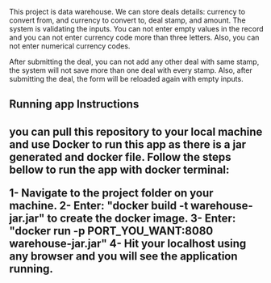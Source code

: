 This project is data warehouse. We can store deals details: currency to convert from, and currency to convert to, deal stamp, and amount.
The system is validating the inputs. You can not enter empty values in the record and you can not enter currency code more than three letters. Also,
you can not enter numerical currency codes.

After submitting the deal, you can not add any other deal with same stamp, the system will not save more than one deal with every stamp.
Also, after submitting the deal, the form will be reloaded again with empty inputs.

<h2>Running app Instructions<h2>
you can pull this repository to your local machine and use Docker to run this app as there is a jar generated and docker file.
Follow the steps bellow to run the app with docker terminal:

1- Navigate to the project folder on your machine.
2- Enter: "docker build -t warehouse-jar.jar" to create the docker image.
3- Enter: "docker run -p PORT_YOU_WANT:8080 warehouse-jar.jar"
4- Hit your localhost using any browser and you will see the application running.
